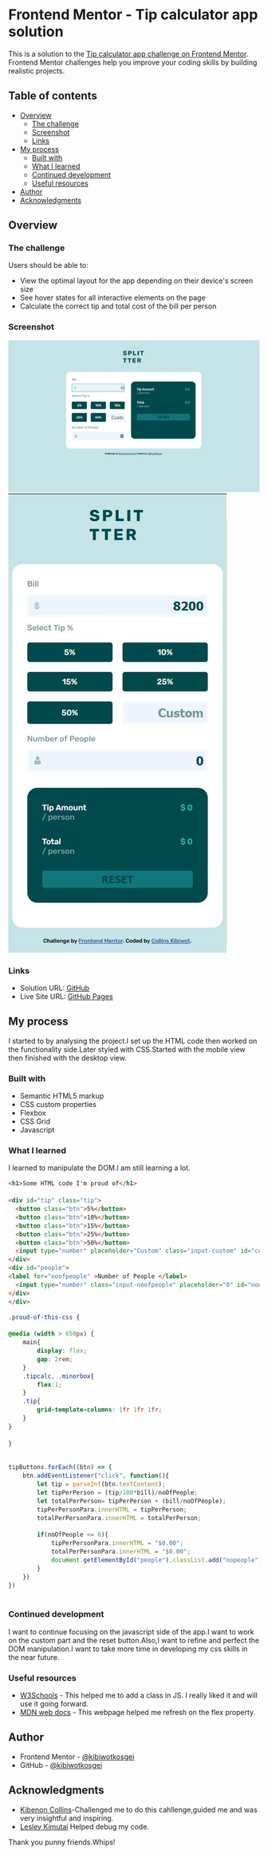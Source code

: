 # Frontend Mentor - Tip calculator app solution

This is a solution to the [Tip calculator app challenge on Frontend Mentor](https://www.frontendmentor.io/challenges/tip-calculator-app-ugJNGbJUX). Frontend Mentor challenges help you improve your coding skills by building realistic projects.

## Table of contents

- [Overview](#overview)
  - [The challenge](#the-challenge)
  - [Screenshot](#screenshot)
  - [Links](#links)
- [My process](#my-process)
  - [Built with](#built-with)
  - [What I learned](#what-i-learned)
  - [Continued development](#continued-development)
  - [Useful resources](#useful-resources)
- [Author](#author)
- [Acknowledgments](#acknowledgments)


## Overview

### The challenge

Users should be able to:

- View the optimal layout for the app depending on their device's screen size
- See hover states for all interactive elements on the page
- Calculate the correct tip and total cost of the bill per person

### Screenshot

![](./Images/tipdesktopviewscreenshot.JPG)
![](./Images/mobileviewscreenshot.JPG)


### Links

- Solution URL: [GitHub](https://github.com/kibiwotkosgei/Tip-calculator-app)
- Live Site URL: [GitHub Pages](https://kibiwotkosgei.github.io/Tip-calculator-app/)

## My process
I started to by analysing the project.I set up the HTML code then worked on the functionality side.Later styled with CSS.Started with the mobile view then finished with the desktop view.

### Built with

- Semantic HTML5 markup
- CSS custom properties
- Flexbox
- CSS Grid
- Javascript

### What I learned

I learned to manipulate the DOM.I am still learning a lot.

```html
<h1>Some HTML code I'm proud of</h1>

<div id="tip" class="tip">
  <button class="btn">5%</button>
  <button class="btn">10%</button>
  <button class="btn">15%</button> 
  <button class="btn">25%</button>
  <button class="btn">50%</button>
  <input type="number" placeholder="Custom" class="input-custom" id="custom">
</div>
<div id="people">
<label for="noofpeople" >Number of People </label>
  <input type="number" class="input-noofpeople" placeholder="0" id="noofpeople">
</div>
</div>


```
```css
.proud-of-this-css {
  
@media (width > 650px) {
    main{
        display: flex;
        gap: 2rem;
    }
    .tipcalc, .minorbox{
        flex:1;  
    }
    .tip{
        grid-template-columns: 1fr 1fr 1fr;
    }
}

}
```
```js

tipButtons.forEach((btn) => {
    btn.addEventListener("click", function(){
        let tip = parseInt(btn.textContent);
        let tipPerPerson = (tip/100*bill)/noOfPeople;
        let totalPerPerson= tipPerPerson + (bill/noOfPeople);
        tipPerPersonPara.innerHTML = tipPerPerson;
        totalPerPersonPara.innerHTML = totalPerPerson;

        if(noOfPeople <= 0){
            tipPerPersonPara.innerHTML = "$0.00";
            totalPerPersonPara.innerHTML = "$0.00";
            document.getElementById("people").classList.add("nopeople");
        }
    })
})
 
```
### Continued development

I want to continue focusing on the javascript side of the app.I want to work on the custom part and the reset button.Also,I want to refine and perfect the DOM manipulation.I want to take more time in developing my css skills in the near future.


### Useful resources

- [W3Schools](https://www.w3schools.com/jsref/prop_element_classlist.asp) - This helped me to add a class in JS. I really liked it and will use it going forward.
- [MDN web docs](https://developer.mozilla.org/en-US/docs/Web/CSS/flex) - This webpage helped me refresh on the flex property.

## Author


- Frontend Mentor - [@kibiwotkosgei](https://www.frontendmentor.io/profile/kibiwotkosgei)
- GitHub - [@kibiwotkosgei](https://github.com/kibiwotkosgei)


## Acknowledgments
- [Kibenon Collins](https://www.frontendmentor.io/profile/collinskibenon)-Challenged me to do this cahllenge,guided me and was very insightful and inspiring.
- [Lesley Kimutai](https://www.frontendmentor.io/profile/Leskim)  Helped debug my code.

Thank you punny friends.Whips!
